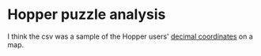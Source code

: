 # Hopper puzzle analysis

I think the csv was a sample of the Hopper users' [decimal coordinates](https://en.wikipedia.org/wiki/Decimal_degrees) on a map.
